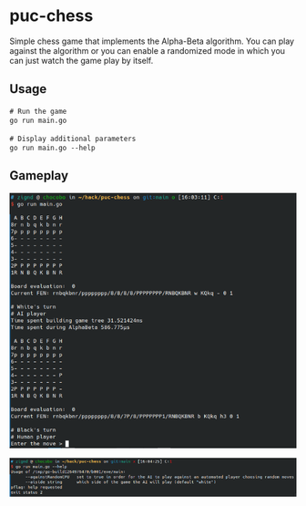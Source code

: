 # puc-chess

Simple chess game that implements the Alpha-Beta algorithm. You can play against the algorithm or you can enable a randomized mode in which you can just watch the game play by itself.

## Usage

```
# Run the game
go run main.go

# Display additional parameters
go run main.go --help
```

## Gameplay

![](./game1.png)

![](./game2.png)
